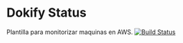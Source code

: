 # Dokify Status

Plantilla para monitorizar maquinas en AWS.
[![Build Status](https://secure.travis-ci.org/xaviervia/fast.png)](http://travis-ci.org/xaviervia/fast)

